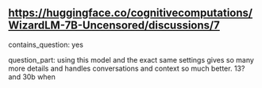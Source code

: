 ## https://huggingface.co/cognitivecomputations/WizardLM-7B-Uncensored/discussions/7

contains_question: yes

question_part: using this model and the exact same settings gives so many more details and handles conversations and context so much better. 13? and 30b when